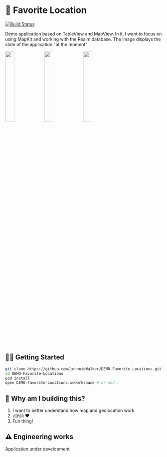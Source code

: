# 📍 Favorite Location
[![Build Status](https://img.shields.io/badge/Swift-5.1.1-orange.svg)](https://swift.org)

Demo application based on TableView and MapView.
In it, I want to focus on using MapKit and working with the Realm database.
The image displays the state of the application "at the moment"
  <p float="right">
    <img src="DEMO%20Favorite%20Locations/👑%20Application%20Layer/Resources/Assets/Assets.xcassets/demo/demoScreenshot1.imageset/demoScreenshot1.png" width="24%"/>
    <img src="DEMO%20Favorite%20Locations/👑%20Application%20Layer/Resources/Assets/Assets.xcassets/demo/demoScreenshot2.imageset/demoScreenshot2.png" width="24%"/>
    <img src="DEMO%20Favorite%20Locations/👑%20Application%20Layer/Resources/Assets/Assets.xcassets/demo/demoScreenshot3.imageset/demoScreenshot4.png" width="24%"/>
  </p>

## 🏃‍♂️ Getting Started

``` bash
git clone https://github.com/johnnieWa1ker/DEMO-Favorite-Locations.git
cd DEMO-Favorite-Locations
pod install
open DEMO-Favorite-Locations.xcworkspace # or xed .
```

## 🎉 Why am I building this?
1. I want to better understand how map and geolocation work
1. `VIPER` ❤️ 
1. Fun thing!

## ⚠️ Engineering works
Application under development
